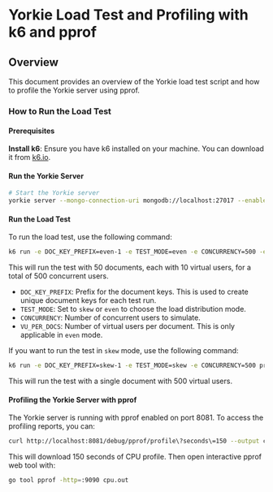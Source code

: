 # Yorkie Load Test and Profiling with k6 and pprof

## Overview

This document provides an overview of the Yorkie load test script and how to profile the Yorkie server using pprof.

### How to Run the Load Test

#### Prerequisites

**Install k6**: Ensure you have k6 installed on your machine. You can download it from [k6.io](https://grafana.com/docs/k6/latest/set-up/install-k6/).

#### Run the Yorkie Server

```bash
# Start the Yorkie server
yorkie server --mongo-connection-uri mongodb://localhost:27017 --enable-pprof
```

#### Run the Load Test

To run the load test, use the following command:

```bash
k6 run -e DOC_KEY_PREFIX=even-1 -e TEST_MODE=even -e CONCURRENCY=500 -e VU_PER_DOCS=10 presence.ts
```

This will run the test with 50 documents, each with 10 virtual users, for a total of 500 concurrent users.

- `DOC_KEY_PREFIX`: Prefix for the document keys. This is used to create unique document keys for each test run.
- `TEST_MODE`: Set to `skew` or `even` to choose the load distribution mode.
- `CONCURRENCY`: Number of concurrent users to simulate.
- `VU_PER_DOCS`: Number of virtual users per document. This is only applicable in `even` mode.

If you want to run the test in `skew` mode, use the following command:

```bash
k6 run -e DOC_KEY_PREFIX=skew-1 -e TEST_MODE=skew -e CONCURRENCY=500 presence.ts
```

This will run the test with a single document with 500 virtual users.

#### Profiling the Yorkie Server with pprof

The Yorkie server is running with pprof enabled on port 8081.
To access the profiling reports, you can:

```bash
curl http://localhost:8081/debug/pprof/profile\?seconds\=150 --output cpu.out
```

This will download 150 seconds of CPU profile.
Then open interactive pprof web tool with:

```bash
go tool pprof -http=:9090 cpu.out
```
